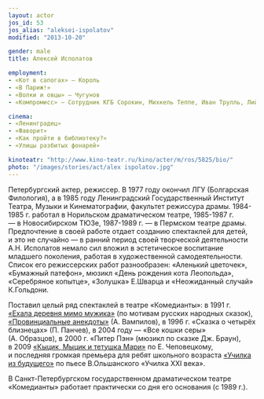 ```yaml
---
layout: actor
jos_id: 53
jos_alias: "aleksei-ispolatov"
modified: "2013-10-20"

gender: male
title: Алексей Исполатов

employment:
- «Кот в сапогах» — Король
- «В Париж!»
- «Волки и овцы» — Чугунов
- «Компромисс» — Сотрудник КГБ Сорокин, Михкель Теппе, Иван Трулль, Лийвак

cinema:
- «Ленинградец»
- «Фаворит»
- «Как пройти в библиотеку?»
- «Улицы разбитых фонарей»

kinoteatr: "http://www.kino-teatr.ru/kino/acter/m/ros/5825/bio/"
photo: "/images/stories/act/alex ispolatov.jpg"
---
```


Петербургский актер, режиссер. В 1977 году окончил ЛГУ (Болгарская Филология), а в 1985 году Ленинградский Государственный Институт Театра, Музыки и Кинематографии, факультет режиссура драмы. 1984-1985 г. работал в Норильском драматическом театре, 1985-1987 г. — в Новосибирском ТЮЗе, 1987-1989 г. — в Пермском театре драмы. Предпочтение в своей работе отдает созданию спектаклей для детей, и это не случайно — в ранний период своей творческой деятельности А.Н. Исполатов немало сил вложил в эстетическое воспитание младшего поколения, работая в художественной самодеятельности. Список его режиссерских работ разнообразен: «Аленький цветочек», «Бумажный патефон», мюзикл «День рождения кота Леопольда», «Серебряное копытце», «Золушка» Е.Шварца и «Неожиданный случай» К.Гольдони.

Поставил целый ряд спектаклей в театре «Комедианты»: в 1991 г. [«Ехала деревня мимо мужика»](45-exala-derevna-mimo-mushika.html) (по мотивам русских народных сказок), [«Провинциальные анекдоты»](71-anekdoti.html) (А. Вампилов), в 1996 г. «Сказка о четырёх близнецах» (П. Панчев), в 2004 году — «Все кошки серы» (А. Образцов), в 2000 г. «Питер Пэн» (мюзикл по сказке Дж. Браун), в 2009 [ «Кыцик, Мыцик и тетушка Мари»](76-kicik-micik-i-mari.html) по Е. Чеповецкому, и последняя громкая премьера для ребят школьного возраста [«Училка из будущего»](90-ychilka.html) по пьесе В.Ольшанского «Училка XXI века».

В Санкт-Петербургском государственном драматическом театре «Комедианты» работает практически со дня его основания (c 1989 г.).